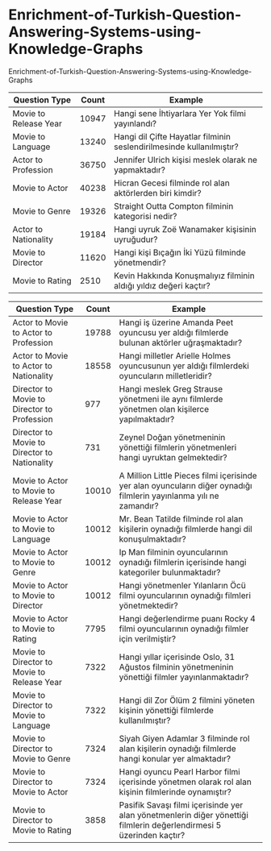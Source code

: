 # Enrichment-of-Turkish-Question-Answering-Systems-using-Knowledge-Graphs
Enrichment-of-Turkish-Question-Answering-Systems-using-Knowledge-Graphs




| Question Type         | Count | Example                                                              |
|-----------------------|-------|----------------------------------------------------------------------|
| Movie to Release Year | 10947 | Hangi sene İhtiyarlara Yer Yok filmi yayınlandı?                     |
| Movie to Language     | 13240 | Hangi dil Çifte Hayatlar filminin seslendirilmesinde kullanılmıştır? |
| Actor to Profession   | 36750 | Jennifer Ulrich kişisi meslek olarak ne yapmaktadır?                 |
| Movie to Actor        | 40238 | Hicran Gecesi filminde rol alan aktörlerden biri kimdir?             |
| Movie to Genre        | 19326 | Straight Outta Compton filminin kategorisi nedir?                    |
| Actor to Nationality  | 19184 | Hangi uyruk Zoë Wanamaker kişisinin uyruğudur?                       |
| Movie to Director     | 11620 | Hangi kişi Bıçağın İki Yüzü filminde yönetmendir?                    |
| Movie to Rating       | 2510  | Kevin Hakkında Konuşmalıyız filminin aldığı yıldız değeri kaçtır?    |


| Question Type                                | Count | Example                                                                                                              |
|----------------------------------------------|-------|----------------------------------------------------------------------------------------------------------------------|
| Actor to Movie to Actor to Profession        | 19788 | Hangi iş üzerine Amanda Peet oyuncusu yer aldığı filmlerde bulunan aktörler uğraşmaktadır?                           |
| Actor to Movie to Actor to Nationality       | 18558 | Hangi milletler Arielle Holmes oyuncusunun yer aldığı filmlerdeki oyuncuların milletleridir?                         |
| Director to Movie to Director to Profession  | 977   | Hangi meslek Greg Strause yönetmeni ile aynı filmlerde yönetmen olan kişilerce yapılmaktadır?                        |
| Director to Movie to Director to Nationality | 731   | Zeynel Doğan yönetmeninin yönettiği filmlerin yönetmenleri hangi uyruktan gelmektedir?                               |
| Movie to Actor to Movie to Release Year      | 10010 | A Million Little Pieces filmi içerisinde yer alan oyuncuların diğer oynadığı filmlerin yayınlanma yılı ne zamandır?  |
| Movie to Actor to Movie to Language          | 10012 | Mr. Bean Tatilde filminde rol alan kişilerin oynadığı filmlerde hangi dil konuşulmaktadır?                           |
| Movie to Actor to Movie to Genre             | 10012 | Ip Man filminin oyuncularının oynadığı filmlerin içerisinde hangi kategoriler bulunmaktadır?                         |
| Movie to Actor to Movie to Director          | 10012 | Hangi yönetmenler Yılanların Öcü filmi oyuncularının oynadığı filmleri yönetmektedir?                                |
| Movie to Actor to Movie to Rating            | 7795  | Hangi değerlendirme puanı Rocky 4 filmi oyuncularının oynadığı filmler için verilmiştir?                             |
| Movie to Director to Movie to Release Year   | 7322  | Hangi yıllar içerisinde Oslo, 31 Ağustos filminin yönetmeninin yönettiği filmler yayınlanmaktadır?                   |
| Movie to Director to Movie to Language       | 7322  | Hangi dil Zor Ölüm 2 filmini yöneten kişinin yönettiği filmlerde kullanılmıştır?                                     |
| Movie to Director to Movie to Genre          | 7324  | Siyah Giyen Adamlar 3 filminde rol alan kişilerin oynadığı filmlerde hangi konular yer almaktadır?                   |
| Movie to Director to Movie to Actor          | 7324  | Hangi oyuncu Pearl Harbor filmi içerisinde yönetmen olarak rol alan kişinin filmlerinde oynamıştır?                  |
| Movie to Director to Movie to Rating         | 3858  | Pasifik Savaşı filmi içerisinde yer alan yönetmenlerin diğer yönettiği filmlerin değerlendirmesi 5 üzerinden kaçtır? |

